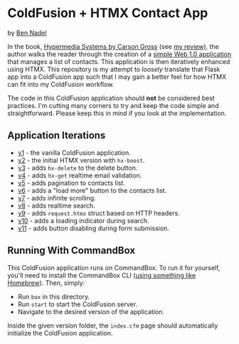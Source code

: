 
# ColdFusion + HTMX Contact App

by [Ben Nadel][bennadel]

In the book, [Hypermedia Systems by Carson Gross][hypermedia-book] (see [my review][blog-4769]), the author walks the reader through the creation of a [simple Web 1.0 application][hypermedia-chapter] that manages a list of contacts. This application is then iteratively enhanced using HTMX. This repository is my attempt to _loosely_ translate that Flask app into a ColdFusion app such that I may gain a better feel for how HTMX can fit into my ColdFusion workflow.

The code in this ColdFusion application should **not** be considered best practices. I'm cutting many corners to try and keep the code simple and straightforward. Please keep this in mind if you look at the implementation.

## Application Iterations

* [v1](./v1/) - the vanilla ColdFusion application.
* [v2](./v2/) - the initial HTMX version with `hx-boost`.
* [v3](./v3/) - adds `hx-delete` to the delete button.
* [v4](./v4/) - adds `hx-get` realtime email validation.
* [v5](./v5/) - adds pagination to contacts list.
* [v6](./v6/) - adds a "load more" button to the contacts list.
* [v7](./v7/) - adds infinite scrolling.
* [v8](./v8/) - adds realtime search.
* [v9](./v9/) - adds `request.htmx` struct based on HTTP headers.
* [v10](./v10/) - adds a loading indicator during search.
* [v11](./v11/) - adds button disabling during form submission.

## Running With CommandBox

This ColdFusion application runs on CommandBox. To run it for yourself, you'll need to install the CommandBox CLI ([using something like Homebrew][homebrew]). Then, simply:

* Run `box` in this directory.
* Run `start` to start the ColdFusion server.
* Navigate to the desired version of the application.

Inside the given version folder, the `index.cfm` page should automatically initialize the ColdFusion application.


[bennadel]: https://www.bennadel.com/

[blog-4769]: https://www.bennadel.com/blog/4769-hypermedia-systems-by-carson-gross.htm "Read article: Hypermedia Systems By Carson Gross"

[homebrew]: https://formulae.brew.sh/formula/commandbox

[hypermedia-book]: https://hypermedia.systems/

[hypermedia-chapter]: https://hypermedia.systems/a-web-1-0-application/
